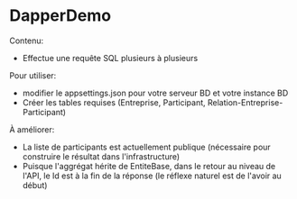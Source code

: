 # DapperDemo
Contenu:
* Effectue une requête SQL plusieurs à plusieurs

Pour utiliser:
* modifier le appsettings.json pour votre serveur BD et votre instance BD
* Créer les tables requises (Entreprise, Participant, Relation-Entreprise-Participant)

À améliorer: 
* La liste de participants est actuellement publique (nécessaire pour construire le résultat dans l'infrastructure)
* Puisque l'aggrégat hérite de EntiteBase, dans le retour au niveau de l'API, le Id est à la fin de la réponse (le réflexe naturel est de l'avoir au début)
